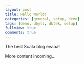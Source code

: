 ```yaml
---
layout: post
title: Hello World!
categories: [general, setup, demo]
tags: [demo, dbyll, dbtek, setup]
fullview: true
comments: true
---
```


The best Scala blog evaaa!

More content incoming...